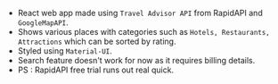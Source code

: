 - React web app made using `Travel Advisor API` from RapidAPI and `GoogleMapAPI`.
- Shows various places with categories such as `Hotels, Restaurants, Attractions` which can be sorted by rating.
- Styled using `Material-UI`.
- Search feature doesn't work for now as it requires billing details.
- PS : RapidAPI free trial runs out real quick.

